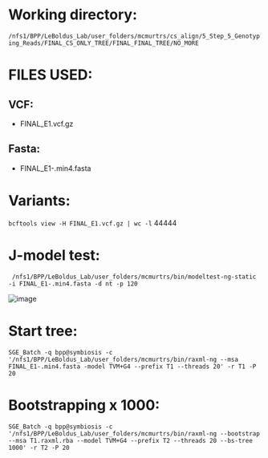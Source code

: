 # Working directory:

` /nfs1/BPP/LeBoldus_Lab/user_folders/mcmurtrs/cs_align/5_Step_5_Genotyping_Reads/FINAL_CS_ONLY_TREE/FINAL_FINAL_TREE/NO_MORE `

# FILES USED:

## VCF:
- FINAL_E1.vcf.gz

## Fasta:
- FINAL_E1-.min4.fasta

# Variants:

` bcftools view -H FINAL_E1.vcf.gz | wc -l `
44444


# J-model test:

` /nfs1/BPP/LeBoldus_Lab/user_folders/mcmurtrs/bin/modeltest-ng-static -i FINAL_E1-.min4.fasta -d nt -p 120`

![image](https://user-images.githubusercontent.com/49656044/193315053-7edea39b-d231-4629-ab03-24258338c564.png)

# Start tree:

` SGE_Batch -q bpp@symbiosis -c '/nfs1/BPP/LeBoldus_Lab/user_folders/mcmurtrs/bin/raxml-ng --msa FINAL_E1-.min4.fasta -model TVM+G4 --prefix T1 --threads 20' -r T1 -P 20 `

# Bootstrapping x 1000:

` SGE_Batch -q bpp@symbiosis -c '/nfs1/BPP/LeBoldus_Lab/user_folders/mcmurtrs/bin/raxml-ng --bootstrap --msa T1.raxml.rba --model TVM+G4 --prefix T2 --threads 20 --bs-tree 1000' -r T2 -P 20 `
